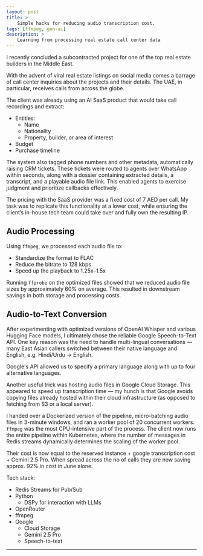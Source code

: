 ```yaml
---
layout: post
title: >
    Simple hacks for reducing audio transcription cost.
tags: [ffmpeg, gen-ai]
description: >
    Learning from processing real estate call center data
---
```


I recently concluded a subcontracted project for one of the top real estate builders in the Middle East. 

With the advent of viral real estate listings on social media comes a barrage of call center inquiries about the projects and their details. The UAE, in particular, receives calls from across the globe.

The client was already using an AI SaaS product that would take call recordings and extract:

- Entities:
  - Name
  - Nationality
  - Property, builder, or area of interest
- Budget
- Purchase timeline

The system also tagged phone numbers and other metadata, automatically raising CRM tickets. These tickets were routed to agents over WhatsApp within seconds, along with a dossier containing extracted details, a transcript, and a playable audio file link. This enabled agents to exercise judgment and prioritize callbacks effectively.

The pricing with the SaaS provider was a fixed cost of 7 AED per call. My task was to replicate this functionality at a lower cost, while ensuring the client’s in-house tech team could take over and fully own the resulting IP.

## Audio Processing

Using `ffmpeg`, we processed each audio file to:

- Standardize the format to FLAC  
- Reduce the bitrate to 128 kbps  
- Speed up the playback to 1.25x–1.5x  

Running `ffprobe` on the optimized files showed that we reduced audio file sizes by approximately 60% on average. This resulted in downstream savings in both storage and processing costs.

## Audio-to-Text Conversion

After experimenting with optimized versions of OpenAI Whisper and various Hugging Face models, I ultimately chose the reliable Google Speech-to-Text API. One key reason was the need to handle multi-lingual conversations — many East Asian callers switched between their native language and English, e.g. Hindi/Urdu -> English.

Google's API allowed us to specify a primary language along with up to four alternative languages.

Another useful trick was hosting audio files in Google Cloud Storage. This appeared to speed up transcription time — my hunch is that Google avoids copying files already hosted within their cloud infrastructure (as opposed to fetching from S3 or a local server).

I handed over a Dockerized version of the pipeline, micro-batching audio files in 3-minute windows, and ran a worker pool of 20 concurrent workers. `ffmpeg` was the most CPU-intensive part of the process. The client now runs the entire pipeline within Kubernetes, where the number of messages in Redis streams dynamically determines the scaling of the worker pool.

Their cost is now equal to the reserved instance + google transcription cost + Gemini 2.5 Pro. When spread across the no of calls they are now saving approx. 92% in cost in June alone.

Tech stack:
- Redis Streams for Pub/Sub
- Python
  - DSPy for interaction with LLMs
- OpenRouter
- ffmpeg
- Google
  - Cloud Storage
  - Gemini 2.5 Pro
  - Speech-to-text
---